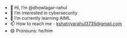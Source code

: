 - 👋 Hi, I’m @dhowlagar-rahul
- 👀 I’m interested in cybersecurity
- 🌱 I’m currently learning AIML
- 📫 How to reach me - kshatriyarahul3735@gmail.com
- 😄 Pronouns: he/him

<!---
dhowlagar-rahul/dhowlagar-rahul is a ✨ special ✨ repository because its `README.md` (this file) appears on your GitHub profile.
You can click the Preview link to take a look at your changes.
--->
